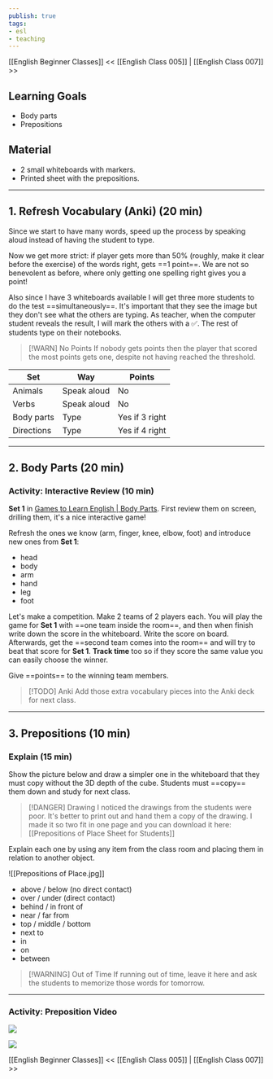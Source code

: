 ```yaml
---
publish: true
tags:
- esl
- teaching
---
```


[[English Beginner Classes]]
<< [[English Class 005]] | [[English Class 007]] >>

## Learning Goals
- Body parts
- Prepositions

## Material
- 2 small whiteboards with markers.
- Printed sheet with the prepositions.

---
## 1. Refresh Vocabulary (Anki) (20 min)
Since we start to have many words, speed up the process by speaking aloud instead of having the student to type.

Now we get more strict: if player gets more than 50% (roughly, make it clear before the exercise) of the words right, gets ==1 point==. We are not so benevolent as before, where only getting one spelling right gives you a point!

Also since I have 3 whiteboards available I will get three more students to do the test ==simultaneously==. It's important that they see the image but they don't see what the others are typing. As teacher, when the computer student reveals the result, I will mark the others with a ✅. The rest of students type on their notebooks.

> [!WARN] No Points
> If nobody gets points then the player that scored the most points gets one, despite not having reached the threshold.

| Set        | Way         | Points         |
| ---------- | ----------- | -------------- |
| Animals    | Speak aloud | No             |
| Verbs      | Speak aloud | No             |
| Body parts | Type        | Yes if 3 right |
| Directions | Type        | Yes if 4 right |

---
## 2. Body Parts (20 min)

### Activity: Interactive Review (10 min)
**Set 1** in [Games to Learn English | Body Parts](https://www.gamestolearnenglish.com/body-parts/#review). First review them on screen, drilling them, it's a nice interactive game!

Refresh the ones we know (arm, finger, knee, elbow, foot) and introduce new ones from **Set 1**:
- head
- body
- arm
- hand
- leg
- foot

Let's make a competition. Make 2 teams of 2 players each. You will play the game for **Set 1** with ==one team inside the room==, and then when finish write down the score in the whiteboard. Write the score on board. Afterwards, get the ==second team comes into the room== and will try to beat that score for **Set 1**. **Track time** too so if they score the same value you can easily choose the winner.

Give ==points== to the winning team members.

> [!TODO] Anki
> Add those extra vocabulary pieces into the Anki deck for next class.

---
## 3. Prepositions (10 min)
### Explain (15 min)
Show the picture below and draw a simpler one in the whiteboard that they must copy without the 3D depth of the cube. Students must ==copy== them down and study for next class.


> [!DANGER] Drawing
> I noticed the drawings from the students were poor. It's better to print out and hand them a copy of the drawing. I made it so two fit in one page and you can download it here: [[Prepositions of Place Sheet for Students]]

Explain each one by using any item from the class room and placing them in relation to another object.

![[Prepositions of Place.jpg]]

- above / below (no direct contact)
- over / under (direct contact)
- behind / in front of
- near / far from
- top / middle / bottom
- next to
- in
- on
- between


> [!WARNING] Out of Time
> If running out of time, leave it here and ask the students to memorize those words for tomorrow.


---
### Activity: Preposition Video

![](https://www.youtube.com/watch?v=iyjny2WAKcg)

![](https://www.youtube.com/watch?v=VSn-7QmnJr8)

[[English Beginner Classes]]
<< [[English Class 005]] | [[English Class 007]] >>